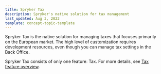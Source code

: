 ```yaml
---
title: Spryker Tax
description: Spryker's native solution for tax management
last_updated: Aug 3, 2023
template: concept-topic-template
---
```


Spryker Tax is the native solution for managing taxes that focuses primarily on the European market. The high level of customization requires development resources, even though you can manage tax settings in the Back Office.

Spryker Tax consists of only one feature: Tax. For more details, see [Tax feature overview](/docs/pbc/all/tax-management/{{page.version}}/spryker-tax/base-shop/tax-feature-overview.html).
